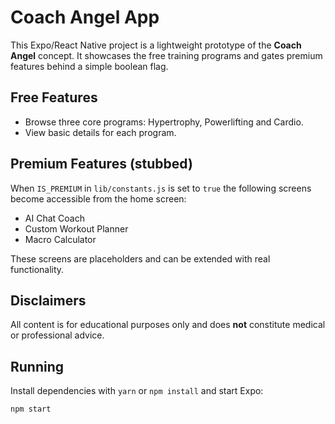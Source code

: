 # Coach Angel App

This Expo/React Native project is a lightweight prototype of the **Coach Angel** concept.
It showcases the free training programs and gates premium features behind a simple
boolean flag.

## Free Features
- Browse three core programs: Hypertrophy, Powerlifting and Cardio.
- View basic details for each program.

## Premium Features (stubbed)
When `IS_PREMIUM` in `lib/constants.js` is set to `true` the following screens
become accessible from the home screen:
- AI Chat Coach
- Custom Workout Planner
- Macro Calculator

These screens are placeholders and can be extended with real functionality.

## Disclaimers
All content is for educational purposes only and does **not** constitute medical
or professional advice.

## Running
Install dependencies with `yarn` or `npm install` and start Expo:

```bash
npm start
```

